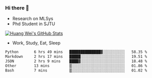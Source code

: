 ### Hi there 👋
- Research on MLSys
- Phd Student in SJTU
  
[![Huang Wei's GitHub Stats](https://github-readme-stats.vercel.app/api?username=huangwei021230&theme=tokyonight)](https://github.com/anuraghazra/github-readme-stats)

- Work, Study, Eat, Sleep


<!--START_SECTION:waka-->

```txt
Python       6 hrs 49 mins   ██████████████▓░░░░░░░░░░   58.35 %
Markdown     2 hrs 17 mins   █████░░░░░░░░░░░░░░░░░░░░   19.51 %
JSON         2 hrs 9 mins    ████▓░░░░░░░░░░░░░░░░░░░░   18.48 %
Other        13 mins         ▒░░░░░░░░░░░░░░░░░░░░░░░░   01.86 %
Bash         7 mins          ▒░░░░░░░░░░░░░░░░░░░░░░░░   01.02 %
```

<!--END_SECTION:waka-->
